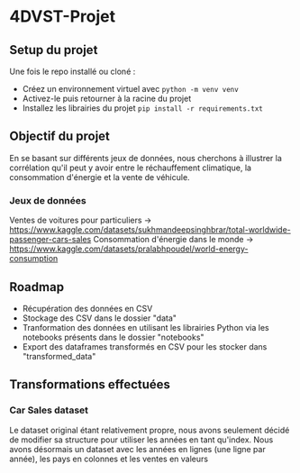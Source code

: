 # 4DVST-Projet

## Setup du projet
Une fois le repo installé ou cloné : 
- Créez un environnement virtuel avec `python -m venv venv`
- Activez-le puis retourner à la racine du projet
- Installez les librairies du projet `pip install -r requirements.txt`

## Objectif du projet
En se basant sur différents jeux de données, nous cherchons à illustrer la corrélation qu'il peut y avoir entre le réchauffement climatique, la consommation d'énergie et la vente de véhicule. 

### Jeux de données

Ventes de voitures pour particuliers -> https://www.kaggle.com/datasets/sukhmandeepsinghbrar/total-worldwide-passenger-cars-sales
Consommation d'énergie dans le monde -> https://www.kaggle.com/datasets/pralabhpoudel/world-energy-consumption

## Roadmap 

- Récupération des données en CSV
- Stockage des CSV dans le dossier "data"
- Tranformation des données en utilisant les librairies Python via les notebooks présents dans le dossier "notebooks"
- Export des dataframes transformés en CSV pour les stocker dans "transformed_data"

## Transformations effectuées

### Car Sales dataset
Le dataset original étant relativement propre, nous avons seulement décidé de modifier sa structure pour utiliser les années en tant qu'index. Nous avons désormais un dataset avec les années en lignes (une ligne par année), les pays en colonnes et les ventes en valeurs

